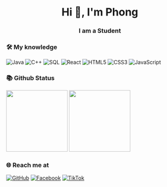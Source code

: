 
<h1 align="center">Hi 👋, I'm Phong</h1>
<h3 align="center">I am a Student</h3>

### 🛠 My knowledge
![Java](https://img.shields.io/badge/java-%2320232a.svg?style=flat-square&logo=react&logoColor=%2361DAFB)
![C++](https://img.shields.io/badge/c++-%2320232a.svg?style=flat-square&logo=react&logoColor=%2361DAFB)
![SQL](https://img.shields.io/badge/sql-%2320232a.svg?style=flat-square&logo=react&logoColor=%2361DAFB)
![React](https://img.shields.io/badge/reactJS-%2320232a.svg?style=flat-square&logo=react&logoColor=%2361DAFB)
![HTML5](https://img.shields.io/badge/html5-%23E34F26.svg?style=flat-square&logo=html5&logoColor=white)
![CSS3](https://img.shields.io/badge/css3-%231572B6.svg?style=flat-square&logo=css3&logoColor=white)
![JavaScript](https://img.shields.io/badge/javascript-%23323330.svg?style=flat-square&logo=javascript&logoColor=%23F7DF1E)


### 📚 Github Status

<p>
  <img src="https://github-readme-stats.vercel.app/api/top-langs/?username=Jen-ncode&hide=c%23,powershell,Mathematica,Ruby,Objective-C,Objective-C%2b%2b,Cuda&title_color=61dafb&text_color=ffffff&icon_color=61dafb&bg_color=20232a&langs_count=8&layout=compact&border_color=61dafb&hide_border=true" height="165">
  <img src="https://github-readme-stats.vercel.app/api?username=Jen-ncode&show_icons=true&theme=react&border_color=61dafb&hide_border=true" height="165">
</p>

### 🌐️ Reach me at
[![GitHub](https://img.shields.io/badge/github-%23121011.svg?style=for-the-badge&logo=github&logoColor=white)](https://github.com/Jen-ncode)
[![Facebook](https://img.shields.io/badge/Facebook-%231877F2.svg?style=for-the-badge&logo=Facebook&logoColor=white)](https://www.facebook.com/nguyentran.210)
[![TikTok](https://img.shields.io/badge/TikTok-%23000000.svg?style=for-the-badge&logo=TikTok&logoColor=white)]()

